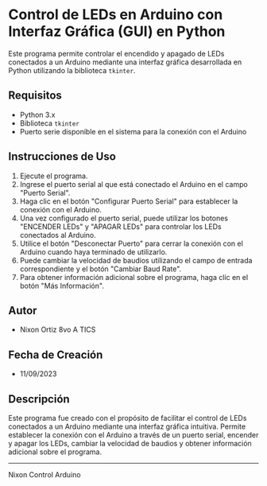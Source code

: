 # Control de LEDs en Arduino con Interfaz Gráfica (GUI) en Python

Este programa permite controlar el encendido y apagado de LEDs conectados a un Arduino mediante una interfaz gráfica desarrollada en Python utilizando la biblioteca `tkinter`.

## Requisitos

- Python 3.x
- Biblioteca `tkinter`
- Puerto serie disponible en el sistema para la conexión con el Arduino

## Instrucciones de Uso

1. Ejecute el programa.
2. Ingrese el puerto serial al que está conectado el Arduino en el campo "Puerto Serial".
3. Haga clic en el botón "Configurar Puerto Serial" para establecer la conexión con el Arduino.
4. Una vez configurado el puerto serial, puede utilizar los botones "ENCENDER LEDs" y "APAGAR LEDs" para controlar los LEDs conectados al Arduino.
5. Utilice el botón "Desconectar Puerto" para cerrar la conexión con el Arduino cuando haya terminado de utilizarlo.
6. Puede cambiar la velocidad de baudios utilizando el campo de entrada correspondiente y el botón "Cambiar Baud Rate".
7. Para obtener información adicional sobre el programa, haga clic en el botón "Más Información".

## Autor

- Nixon Ortiz 8vo A TICS

## Fecha de Creación

- 11/09/2023

## Descripción

Este programa fue creado con el propósito de facilitar el control de LEDs conectados a un Arduino mediante una interfaz gráfica intuitiva. Permite establecer la conexión con el Arduino a través de un puerto serial, encender y apagar los LEDs, cambiar la velocidad de baudios y obtener información adicional sobre el programa.

---
Nixon Control Arduino

